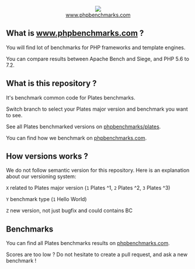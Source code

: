 <p align="center">
  <img src="http://www.phpbenchmarks.com/images/logo_github.png">
  <br>
  <a href="http://www.phpbenchmarks.com" target="_blank">www.phpbenchmarks.com</a>
</p>

## What is www.phpbenchmarks.com ?

You will find lot of benchmarks for PHP frameworks and template engines.

You can compare results between Apache Bench and Siege, and PHP 5.6 to 7.2.

## What is this repository ?

It's benchmark common code for Plates benchmarks.

Switch branch to select your Plates major version and benchmark you want to see.

See all Plates benchmarked versions on [phpbenchmarks/plates](https://github.com/phpbenchmarks/plates).

You can find how we benchmark on [phpbenchmarks.com](http://www.phpbenchmarks.com/en/benchmark-protocol.html).

## How versions works ?

We do not follow semantic version for this repository. Here is an explanation about our versioning system:

`X` related to Plates major version (`1` Plates ^1, `2` Plates ^2, `3` Plates ^3)

`Y` benchmark type (`1` Hello World)

`Z` new version, not just bugfix and could contains BC

## Benchmarks

You can find all Plates benchmarks results on [phpbenchmarks.com](http://www.phpbenchmarks.com/en/benchmark/plates.html).

Scores are too low ? Do not hesitate to create a pull request, and ask a new benchmark !
